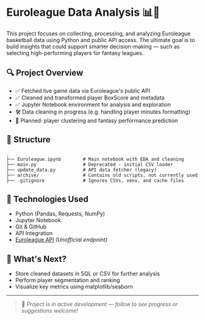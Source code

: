 
# Euroleague Data Analysis 📊🏀

This project focuses on collecting, processing, and analyzing Euroleague basketball data using Python and public API access. The ultimate goal is to build insights that could support smarter decision-making — such as selecting high-performing players for fantasy leagues.

## 🔍 Project Overview

- ✅ Fetched live game data via Euroleague's public API
- ✅ Cleaned and transformed player BoxScore and metadata
- ✅ Jupyter Notebook environment for analysis and exploration
- 🛠️ Data cleaning in progress (e.g. handling player minutes formatting)
- 🧠 Planned: player clustering and fantasy performance prediction

## 📂 Structure

```
.
├── Euroleague.ipynb        # Main notebook with EDA and cleaning
├── main.py                 # Deprecated - initial CSV loader
├── update_data.py          # API data fetcher (legacy)
├── archive/                # Contains old scripts, not currently used
├── .gitignore              # Ignores CSVs, venv, and cache files
```

## 🚀 Technologies Used

- Python (Pandas, Requests, NumPy)
- Jupyter Notebook
- Git & GitHub
- API Integration
- [Euroleague API](#) *(Unofficial endpoint)*

## 🧩 What's Next?

- Store cleaned datasets in SQL or CSV for further analysis
- Perform player segmentation and ranking
- Visualize key metrics using matplotlib/seaborn

---

> 🔄 *Project is in active development — follow to see progress or suggestions welcome!*
